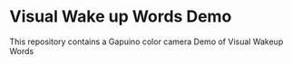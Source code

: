 # Visual Wake up Words Demo

This repository contains a Gapuino color camera Demo of Visual Wakeup Words
